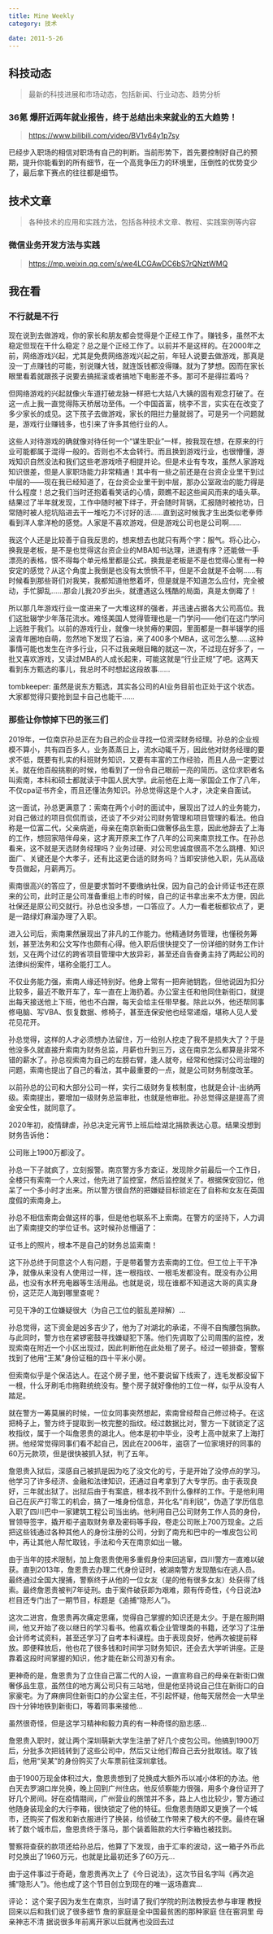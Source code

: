 ```yaml
---
title: Mine Weekly
category: 技术

date: 2011-5-26
---
```


## 科技动态

> 最新的科技进展和市场动态，包括新闻、行业动态、趋势分析

### 36氪 爆肝近两年就业报告，终于总结出未来就业的五大趋势！
> https://www.bilibili.com/video/BV1v64y1p7sy

已经步入职场的相信对职场有自己的判断。当前形势下，首先要控制好自己的预期，提升你能看到的所有细节，在一个高竞争压力的环境里，压倒性的优势变少了，最后拿下赛点的往往都是细节。

## 技术文章

> 各种技术的应用和实践方法，包括各种技术文章、教程、实践案例等内容

### 微信业务开发方法与实践
> https://mp.weixin.qq.com/s/we4LCGAwDC6bS7rQNztWMQ


## 我在看

### 不行就是不行
现在说到去做游戏，你的家长和朋友都会觉得是个正经工作了。赚钱多，虽然不太稳定但现在干什么稳定？总之是个正经工作了。以前并不是这样的。在2000年之前，网络游戏兴起，尤其是免费网络游戏兴起之前，年轻人说要去做游戏，那真是没一丁点赚钱的可能，别说赚大钱，就连饭钱都没得赚。就为了梦想。因而在家长眼里看着就跟孩子说要去搞摇滚或者搞地下电影差不多。那可不是得拦着吗？

但网络游戏的兴起就像火车道打破龙脉一样把七大姑八大姨的固有观念打破了。在这一点上我一直觉得陈天桥居功至伟。一个中国首富，桃李不言，实实在在改变了多少家长的成见。这下孩子去做游戏，家长的阻拦力量就弱了。可是另一个问题就是，游戏行业赚钱多，也引来了许多其他行业的人。

这些人对待游戏的确就像对待任何一个“谋生职业”一样，按我现在想，在原来的行业可能都属于混得一般的。否则也不太会转行。而且换到游戏行业，也很懵懂，游戏知识自然没法和我们这些老游戏喷子相提并论。但是术业有专攻，虽然人家游戏知识很差，但是人家职场能力非常精通！其中有一些之前还是在台资企业里干到过中层的——现在我已经知道了，在台资企业里干到中层，那办公室政治的能力得是什么程度！总之我们当时还抱着看笑话的心情，颇瞧不起这些闻风而来的墙头草。结果过了半年就发现，工作中随时被下绊子，开会随时背锅，汇报随时被抢功，日常随时被人挖坑陷进去干一堆吃力不讨好的活……直到这时候我才生出类似老拳师看到洋人拿洋枪的感觉。人家是不喜欢游戏，但是游戏公司也是公司啊……

我这个人还是比较善于自我反思的，想来想去也就只有两个字：服气。将心比心，换我是老板，是不是也觉得这台资企业的MBA知书达理，进退有序？还能做一手漂亮的表格，恨不得每个单元格里都是公式，换我是老板是不是也觉得心里有一种安定的感觉？从这个角度上我倒是也没有太愤愤不平，但是不会就是不会啊……有时候看到那些哥们对我笑，我都知道他憋着坏，但是就是不知道怎么应付，完全被动，手忙脚乱……那会儿我20岁出头，就遭遇这么残酷的局面，真是太倒霉了！

所以那几年游戏行业一度进来了一大堆这样的强者，并迅速占据各大公司高位。我们这批辍学少年落花流水。难怪美国人觉得管理也是一门学问——他们在这门学问上远胜于我们。以前的游戏行业，就像一块贫瘠的果园，里面都是一群半辍学的摇滚青年圈地自萌，忽然地下发现了石油，来了400多个MBA，这可怎么整……这种事情可能也发生在许多行业，只不过我亲眼目睹的就这一次，不过现在好多了，一批又喜欢游戏，又读过MBA的人成长起来，可能这就是“行业正规”了吧。这两天看到东方甄选的事儿，我总时不时想起这段故事……

tombkeeper: 虽然是说东方甄选，其实各公司的AI业务目前也正处于这个状态。大家都觉得只要抢到显卡自己也能干……

### 那些让你惊掉下巴的张三们
2019年，一位南京孙总正在为自己的企业寻找一位资深财务经理。孙总的企业规模不算小，共有四百多人，业务蒸蒸日上，流水动辄千万，因此他对财务经理的要求不低，既要有扎实的科班财务知识，又要有丰富的工作经验，而且人品一定要过关。就在他百般挑剔的时候，他看到了一份令自己眼前一亮的简历。这位求职者名叫索南，本科和硕士都就读于中国人民大学。此前他在上海一家国企工作了八年，不仅cpa证书齐全，而且还懂法务知识。孙总觉得这是个人才，决定亲自面试。

这一面试，孙总更满意了：索南在两个小时的面试中，展现出了过人的业务能力，对自己做过的项目侃侃而谈，还谈了不少对公司财务管理和项目管理的看法。他自称是一位富二代，父亲病逝，母亲在南京新街口做奢侈品生意，因此他辞去了上海的工作，想回家陪伴母亲，这才离开原来工作了八年的公司来南京找工作。在孙总看来，这不就是天选财务经理吗？业务过硬、对公司忠诚度很高不怎么跳槽、知识面广、关键还是个大孝子，还有比这更合适的财务吗？当即安排他入职，先从高级专员做起，月薪两万。

索南很高兴的答应了，但是要求暂时不要缴纳社保，因为自己的会计师证书还在原来的公司，此时正是公司准备重组上市的时候，自己的证书拿出来不太方便，因此社保还是原公司交就行。孙总也没多想，一口答应了。人力一看老板都钦点了，更是一路绿灯麻溜办理了入职。

进入公司后，索南果然展现出了非凡的工作能力。他精通财务管理，也懂税务筹划，甚至法务和公文写作也颇有心得。他入职后很快提交了一份详细的财务工作计划，又在两个过亿的跨省项目管理中大放异彩，甚至还自告奋勇主持了两起公司的法律纠纷案件，堪称全能打工人。

不仅业务能力强，索南人缘还特别好。他身上常有一把奔驰钥匙，但他说因为扣分比较多，最近不敢开车了，车一直在上海扔着。办公室主任和他同住新街口，就提出每天接送他上下班，他也不白蹭，每天会给主任带早餐。除此以外，他还帮同事修电脑、写VBA、恢复数据、修椅子，甚至连保安他也经常递烟，堪称人见人爱花见花开。

孙总觉得，这样的人才必须想办法留住，万一给别人挖走了我不是损失大了？于是他没多久就直接升索南为财务总监，月薪也升到三万，这在南京怎么都算是非常不错的薪水了。孙总视索南为自己的左膀右臂，逢人就夸，经常和他探讨公司治理的问题，索南也提出了自己的看法，其中最重要的一点，就是公司财务制度改革。

以前孙总的公司和大部分公司一样，实行二级财务复核制度，也就是会计-出纳两级。索南提出，要增加一级财务总监审批，也就是他审批。孙总觉得这是提高了资金安全性，就同意了。

2020年初，疫情肆虐，孙总决定元宵节上班后给湖北捐款表达心意。结果没想到财务告诉他：

公司账上1900万都没了。

孙总一下子就疯了，立刻报警。南京警方多方查证，发现除夕前最后一个工作日，全楼只有索南一个人来过，他先进了监控室，然后监控就关了。根据保安回忆，他呆了一个多小时才出来。所以警方很自然的把嫌疑目标锁定在了自称和女友在英国度假的索南身上。

孙总不相信索南会做这样的事，但是他也联系不上索南。在警方的坚持下，人力调出了索南提交的学位证书。这时候孙总懵逼了：

证书上的照片，根本不是自己的财务总监索南！

这下孙总终于同意这个人有问题，于是带着警方去索南的工位。但工位上干干净净，就像从来没有人使用过一样，连一根指纹、一根毛发都没有。既没有办公用品，也没有水杯充电器等生活用品。也就是说，现在谁都不知道这大哥的真实身份，这茫茫人海到哪里查呢？

可见干净的工位嫌疑很大（为自己工位的脏乱差辩解）...

孙总觉得，这下资金是凶多吉少了，他为了对湖北的承诺，不得不自掏腰包捐款。与此同时，警方也在紧锣密鼓寻找嫌疑犯下落。他们先调取了公司周围的监控，发现索南在附近一个小区出现过，因此判断他在此处租了房子。经过一顿排查，警察找到了他用“王某”身份证租的四十平米小房。

但索南似乎是个保洁达人。在这个房子里，他不要说留下线索了，连毛发都没留下一根，什么牙刷毛巾拖鞋统统没有。整个房子就好像他的工位一样，似乎从没有人踏足。

就在警方一筹莫展的时候，一位女同事突然想起，索南曾经帮自己修过椅子。在这把椅子上，警方终于提取到一枚完整的指纹。经过数据比对，警方一下就锁定了这枚指纹，属于一个叫詹恩贵的湖北人。他本是初中毕业，没考上高中就来了上海打拼。他经常觉得同事们看不起自己，因此在2006年，盗窃了一位家境好的同事的60万元款项，但是很快被抓入狱，判了五年。

詹恩贵入狱后，深感自己被抓是因为吃了没文化的亏，于是开始了没停点的学习。他学习了许多经济、金融和法律知识，还通过自考拿到了大专学历。由于表现良好，三年就出狱了。出狱后由于有案底，根本找不到什么像样的工作。于是他利用自己在灰产打零工的机会，搞了一堆身份信息，并化名“肖利锐”，伪造了学历信息入职了四川巴中一家建筑工程公司当出纳。他利用自己公司财务工作人员的身份，冒领导签字，撬开柜子盗取财务章及密码等手段，卷走公司账上700万现金。之后把这些钱通过各种其他人的身份注册的公司，分到了南充和巴中的一堆皮包公司中，再让其他人帮忙取钱，手法和今天在南京如出一辙。

由于当年的技术限制，加上詹恩贵使用多重假身份来回逃窜，四川警方一直难以破获。直到2013年，詹恩贵去办理二代身份证时，被湖南警方发现酷似在逃人员。最终通过全国大搜捕，警察终于从他的一位女友（是的他有很多女友）处获得了线索。最终詹恩贵被判7年徒刑。由于案件破获即为艰难，颇有传奇性，《今日说法》栏目还专门出了一期节目，标题是《追捕“隐形人”》。

这次二进宫，詹恩贵再次痛定思痛，觉得自己掌握的知识还是太少。于是在服刑期间，他又开始了夜以继日的学习看书。他喜欢看企业管理类的书籍，还学习了注册会计师考试资料，甚至还学习了自考本科课程。由于表现良好，他再次被提前释放。即便释放后，他也花了很多钱和时间学习财务知识，还会去大学听讲座。正是靠着这段时间掌握的知识，他才能在新公司游刃有余。

更神奇的是，詹恩贵为了立住自己富二代的人设，一直宣称自己的母亲在新街口做奢侈品生意，虽然住的地方离公司只有三站地，但是他坚持说自己住在新街口的自家豪宅。为了麻痹同住新街口的办公室主任，不引起怀疑，他每天居然会一大早坐四十分钟地铁到新街口，等着同事来接他...

虽然很奇怪，但是这学习精神和毅力真的有一种奇怪的励志感...

詹恩贵入职时，就让两个深圳萌新大学生注册了好几个皮包公司。他搞到1900万后，分批多次把钱转到了这些公司中，然后又让他们帮自己去分批取钱。取了钱后，他用“吴某”的身份购买了火车票前往深圳拿钱。

由于1900万现金体积过大，詹恩贵想到了兑换成大额外币以减小体积的办法。他白天去罗湖口岸兑换，晚上回到广州住店。他反侦察能力很强，用多个身份证开了好几个房间。好在疫情期间，广州营业的旅馆并不多，路上人也比较少，警方通过他随身装现金的大行李箱，很快锁定了他的特征。但詹恩贵随即又更换了一个城市，还购买了假发和新衣服进行了换装，给侦破工作带来了极大的不便。最终在辗转了数个城市后，詹恩贵终于落马，那个装着赃款的大行李箱也被找到。

警察将查获的款项还给孙总后，他算了下发现，由于汇率的波动，这一箱子外币此时兑换出了1960万元，也就是比最初还多了60万元...

由于这件事过于奇葩，詹恩贵再次上了《今日说法》，这次节目名字叫《再次追捕“隐形人”》。他也成了这个节目创立到现在的唯一返场嘉宾...

评论：
这个案子因为发生在南京，当时请了我们学院的刑法教授去参与审理 教授回来以后和我们说了很多细节 詹的家庭是全中国最贫困的那种家庭 住在窑洞里 母亲神志不清 据说很多年前离开家以后就再也没回去过

